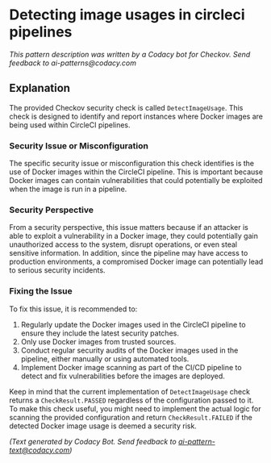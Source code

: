 # Detecting image usages in circleci pipelines

_This pattern description was written by a Codacy bot for Checkov. Send feedback to ai-patterns@codacy.com_

## Explanation

The provided Checkov security check is called `DetectImageUsage`. This check is designed to identify and report instances where Docker images are being used within CircleCI pipelines. 

### Security Issue or Misconfiguration

The specific security issue or misconfiguration this check identifies is the use of Docker images within the CircleCI pipeline. This is important because Docker images can contain vulnerabilities that could potentially be exploited when the image is run in a pipeline. 

### Security Perspective

From a security perspective, this issue matters because if an attacker is able to exploit a vulnerability in a Docker image, they could potentially gain unauthorized access to the system, disrupt operations, or even steal sensitive information. In addition, since the pipeline may have access to production environments, a compromised Docker image can potentially lead to serious security incidents.

### Fixing the Issue

To fix this issue, it is recommended to:

1. Regularly update the Docker images used in the CircleCI pipeline to ensure they include the latest security patches.
2. Only use Docker images from trusted sources.
3. Conduct regular security audits of the Docker images used in the pipeline, either manually or using automated tools.
4. Implement Docker image scanning as part of the CI/CD pipeline to detect and fix vulnerabilities before the images are deployed.

Keep in mind that the current implementation of `DetectImageUsage` check returns a `CheckResult.PASSED` regardless of the configuration passed to it. To make this check useful, you might need to implement the actual logic for scanning the provided configuration and return `CheckResult.FAILED` if the detected Docker image usage is deemed a security risk.

_(Text generated by Codacy Bot. Send feedback to ai-pattern-text@codacy.com)_
